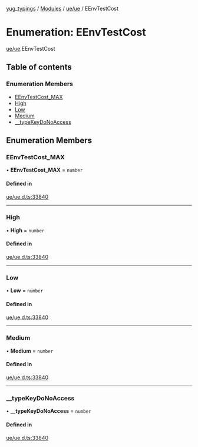 [yug_typings](../README.md) / [Modules](../modules.md) / [ue/ue](../modules/ue_ue.md) / EEnvTestCost

# Enumeration: EEnvTestCost

[ue/ue](../modules/ue_ue.md).EEnvTestCost

## Table of contents

### Enumeration Members

- [EEnvTestCost\_MAX](ue_ue.EEnvTestCost.md#eenvtestcost_max)
- [High](ue_ue.EEnvTestCost.md#high)
- [Low](ue_ue.EEnvTestCost.md#low)
- [Medium](ue_ue.EEnvTestCost.md#medium)
- [\_\_typeKeyDoNoAccess](ue_ue.EEnvTestCost.md#__typekeydonoaccess)

## Enumeration Members

### EEnvTestCost\_MAX

• **EEnvTestCost\_MAX** = `number`

#### Defined in

[ue/ue.d.ts:33840](https://github.com/YugMetaverse/yug_typings/blob/b7d9b19/ue/ue.d.ts#L33840)

___

### High

• **High** = `number`

#### Defined in

[ue/ue.d.ts:33840](https://github.com/YugMetaverse/yug_typings/blob/b7d9b19/ue/ue.d.ts#L33840)

___

### Low

• **Low** = `number`

#### Defined in

[ue/ue.d.ts:33840](https://github.com/YugMetaverse/yug_typings/blob/b7d9b19/ue/ue.d.ts#L33840)

___

### Medium

• **Medium** = `number`

#### Defined in

[ue/ue.d.ts:33840](https://github.com/YugMetaverse/yug_typings/blob/b7d9b19/ue/ue.d.ts#L33840)

___

### \_\_typeKeyDoNoAccess

• **\_\_typeKeyDoNoAccess** = `number`

#### Defined in

[ue/ue.d.ts:33840](https://github.com/YugMetaverse/yug_typings/blob/b7d9b19/ue/ue.d.ts#L33840)
